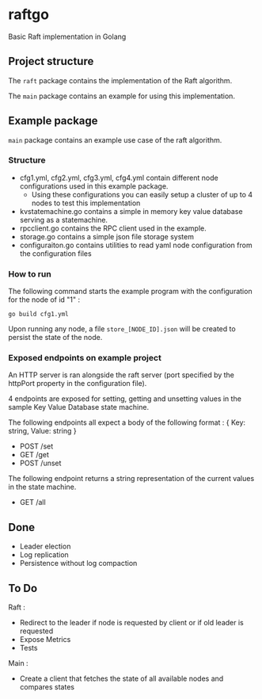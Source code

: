 # raftgo

Basic Raft implementation in Golang

## Project structure

The `raft` package contains the implementation of the Raft algorithm.

The `main` package contains an example for using this implementation.

## Example package

`main` package contains an example use case of the raft algorithm. 

### Structure 

- cfg1.yml, cfg2.yml, cfg3.yml, cfg4.yml contain different node configurations used in this example package.
  - Using these configurations you can easily setup a cluster of up to 4 nodes to test this implementation
- kvstatemachine.go contains a simple in memory key value database serving as a statemachine.
- rpcclient.go contains the RPC client used in the example.
- storage.go contains a simple json file storage system
- configuraiton.go contains utilities to read yaml node configuration from the configuration files

### How to run

The following command starts the example program with the configuration for the node of id "1" :

````
go build cfg1.yml
````

Upon running any node, a file ``store_[NODE_ID].json`` will be created to persist the state of the node.

### Exposed endpoints on example project

An HTTP server is ran alongside the raft server (port specified by the httpPort property in the configuration file).

4 endpoints are exposed for setting, getting and unsetting values in the sample Key Value Database state machine.

The following endpoints all expect a body of the following format :  { Key: string, Value: string }

- POST /set 
- GET  /get
- POST /unset

The following endpoint returns a string representation of the current values in the state machine.

- GET /all

## Done

- Leader election
- Log replication
- Persistence without log compaction

## To Do

Raft : 
- Redirect to the leader if node is requested by client or if old leader is requested
- Expose Metrics
- Tests

Main :
- Create a client that fetches the state of all available nodes and compares states